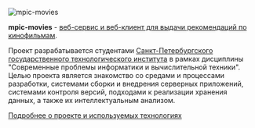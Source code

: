 ![mpic-movies](http://mpic-movies.herokuapp.com/images/logo.png)

**mpic-movies** - [веб-сервис и веб-клиент для выдачи рекомендаций по кинофильмам](http://mpic-movies.herokuapp.com/). 

Проект разрабатывается студентами [Санкт-Петербургского государственного технологического института](http://technolog.edu.ru/) в рамках дисциплины "Современные проблемы информатики и вычислительной техники".  Целью проекта является знакомство со средами и процессами разработки, системами сборки и внедрения серверных приложений, системами контроля версий, подходами к реализации хранения данных, а также их интеллектуальным анализом. 

[Подробнее о проекте и используемых технологиях](https://github.com/spticad/mpic-movies/wiki)
